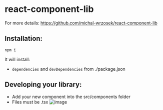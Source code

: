 # react-component-lib
For more details: https://github.com/michal-wrzosek/react-component-lib

## Installation:

```
npm i
```

It will install:
- `dependencies` and `devDependencies` from ./package.json

## Developing your library:
- Add your new component into the src/components folder
- Files must be .tsx
![image](https://user-images.githubusercontent.com/63880187/163592811-16a57f4c-24b4-4719-99f6-98c7e98db220.png)
